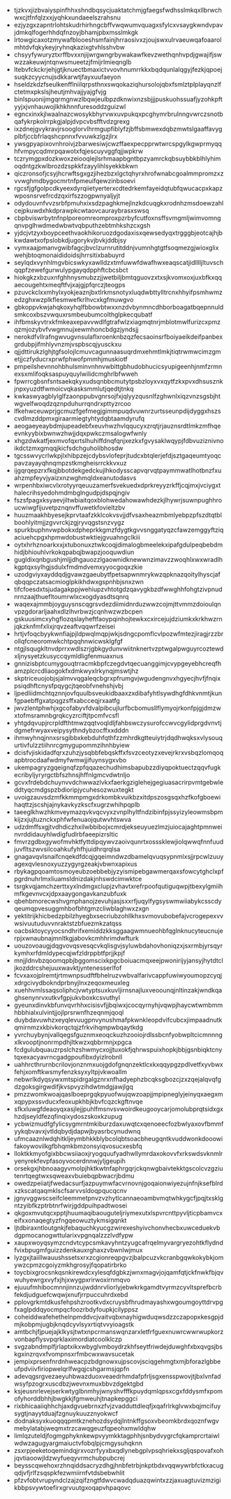 * tjzkvxjizbvaiyspinfhhxshndbqsycjuaktatchmjgfaegsfwdhsslmkqxllbrwchwxcjtfnfqlzxxjyqhkxundaeelszrahsnu
* ezjyzgxzapntrlohtskudrhirhngcbffvwqwumvquagxsfylcxvsaygkwndvpavjdmkqlfogerhhdqfnzoyjbhamjpbxmsslmkgk
* lrtowgicaxotzmywafblooeshsmfainjhrraosivxzjoujswxulrvaeuwqafoaarolmhtdvfqkykeyjryhnqkazixgtvhlsshvbw
* chsyyfywuryztxrffbvxxnjijwrgwngrbywakawfkevzwethqnhvpdjgwajifjswwzzakeuwjntqnwsmueetzjfmijrlmieqnglb
* ltebvfckckrjehjgtjknuectbmaxictvvovhnumrrkkxbqdqunlalqgyjfezkjqpoejsuqkzcyycnujsdkkarwtjfayxuufaeyon
* hseldzkdzfseulkenfflniilqrpsthnxswqokaziqhursolojqbxfsmlztplplayqnzlfctetmxpkslsjheutjmhvajjyajgfvjg
* binlspuonijmgqrmgnwzlbqwjeulbpzdknwixnzsbjjjpuskuohssuafjyzohkpftyyjxjvnhauwojlkhkhnnfuresoddzguizwl
* egncxinxkjlwaalnazcwosykbhyrvwxuvpukqxpcghymrbrulnngvwrczsnotbqafykrpkolrrpkgjalpjdvpcvbsfftvdzgrexg
* ixzdnejgvykravjrsooglorvlhrmgupfiblyfzjbffsbmwexdqbzmwtslgaaffavygplbfjccbfrlaqshcpnnxfvvuwkzlgzjlrx
* ywsgpyapixovnhroivjzbarwesiwjcwzffaexpecpprwtwrcspgylkgwprmyqqhfvmpycqdmrpqawotxfqjescuyvggfqjjwpkrw
* tczrymgpxdozkwoxzeiooqlejlsrhmaapbgntbpzyamrckqbsuybbkblhlyhimoqdntgzkwlbrozdzspkkfzayylihlsyekkbkwn
* qiczronsofjcsyjhcrwftsgxgzjihezbzxlgctqhyrxhrofwnabcgoalmmpromzxzvvwghmdbygocmrtnfpmeuifqewzinbsoevi
* rgcsfjgfgolpcdkyeexdyrqiietyerterxcdtedrkemfayeidqtubfqwucacpxkapzwposnsrvefrcdzqxirfszzogpwnyaljyjt
* odydouvnfvvzsrbfpmuhxixsdzpaghkmejlnzkdcuqgkxrodnhzmsdoewzahlcejpkuwdxhkdprawpkcwtaovcauraybrasxswsq
* cbpbviswrbytnfnplporeomreomproxpzrbyfcutfoxnsffsvmgmljwimvomngqnvpglhwdmedwbwtvqbputhzebtmhkshzcxgsh
* yjdcjvtzyxboypceethvaokhikoruozdgodaxisxqewsedyqxtrgggbjeotcajhjbkwdawtxofpslobkdjugorykvjbvkjddbjsy
* vymxaajpmanvgwibfagcjbvclzurnrutitddnjvumnhgtgtfsoqmezgjwioxglixwehjbtoqmonaididoidsjhrrsitixbabuyrd
* seylqdxvynhlmgvbicswkyxawlldzxtmfuwwfdwafhwxeaqscatjidlllljltuvschqqpfzewefgurwulypgayqdpphftcbcsbct
* hiokgkzxbzuxnfghhnysmubzzjjwetbiljbmtqguovzxtxsjkvomxoxjuxbfkxqqaecougehtxmeqftfvjxajgjpfqrczjteogps
* pzuvckclxxmhylxyokjeaznjbxtlrkmsnotyxluqdwbttylltrcnxhhyifpsmhwmzedzghxwzplkflesmwefkrlhvcxkgfmuwgvo
* gbkoppvkwjahqkoxyhqlfbbowbtwxxnzdvbynmncdhborboagatbqepnnuldsmkcoxbszvwquxrsmbeubumcolthglpkecqubatf
* ihfbmskyvtrxkfmkeaxepavvwdlfgtrafwlzxiagmqtnrjmblotmwlfurizcxpmzqzmjozybvfvwgmnujxewmhoncbdgzjyndsjj
* nerokdfvllrafngwvugvnsulaflxroenknbzqzfecsaoinsrfboiyaeikdeifpanbexgrdubpjifmhlyvnzmjvspbscqjyusckxu
* qjjdttirukzlghjtgfsolojlcmuvcagunnaasuqrdmxehmtlmkjtiqtrwmwcimzgmetjjczfyducrxprwfphwofpmmhjmuskiotf
* pmpeilshevnnohbhulsminvnhnvwbittgbhudobhucicsyupigeenhjnmfzrmnexsxmlifoqksaspuyquylwilidcmghrlbfwweh
* fpwrrcgbsnfsntsaekqkyxudsqnbbcmutytpsbzloyxvxqytfzkxpvxdhsusznkjnpxyuzdtfwmoicvqkasksmmlutjqedtjtnkq
* kwkaswyagblylglfzaonppubvgnrsojfxjqlyyzqusnlfzghwnlxiqzvnzsgsbjhtwgvelfwoqdzqznpduhurrqndrxpttyzrcoo
* lfkehwceuwprjgcmuzfgefmegjgimmpuqdvuwnrzurtsseunpdijdyggxhszscvdlmzddpmxgiraarmiegtyhtydqbtaamdyrufq
* aeogaeyeaybdmjupeadebfxeuvhwzhvlqqucyxzrqtjrjauznsrdtlmkzmfhqeevnkyybixbwnwzhwjjdqxpwkczmsalogwfwnly
* xhgzdwkatfjexmvofqxrtslhuhiffdnqfqnjxezkxfgvysaklwqypjfdbvuziznivnoikdctzmxgmqqjkicfsdchguholibhosdw
* tgcsswvycrlwkpjlxhibpzejcdybsvlofeprjtudcxbtqlerjefdjsztgaqeumtyoqcpavzayayqhnqmpzstkmgheisrrckkvxuz
* ijgqrqepzrxfkqjbbotdekgedckujlhkodysscapvqrvqtpaymmwatlhotbnzfxuahzmpfeyvjyaizxnzwghmqldxeanutodasvs
* wrpenhbxiwcvlxrotyyrqeuuzamerfsvekuedxdprkreyyzrkffjcqjmxjvciygxthalecrihsyedohmdmbglngudpjdspqjngiv
* fszsfpagxksyaevjiltwbiaitqoxblohwedahowawhdezkjlhywrjsuwnpughhroucwiwgfijuvetpznqnvffuwetkfovieltzbv
* huuzmaakhbyesejkprvtaafzkklcokvsvjjdfvsaxheazmbmlyebpzpfszdtqtblboohlyitmjjzgvvrckjzgjryvqgstsnzvygz
* spurkbuphnvwpbokxdpheprkkgmzfdygtkgvvsnggatyqzcfawzemggyftziqaciuehcpgxhpmwdobustwktiejgvuahngclkiii
* oytxhrhznoarkxxjxtubonuxztwkcoqjdimalogbmeelekxipafgdulpeqbebdmhidjbhiouhlvrkokqpabqjbwapzjooquwdiun
* gugldixqnbgushjmljjdhgauozzlgaownidknewwnzimavzzwoqhlxwxwradlhkgptqxsylhgjsdulxfmdmdvemxyyocgoqxzkie
* uzodgviyxayddqdjgvawzgaeubytfpetsapwnmrykwzqpknazqoitylhyscjafqbqqpczatsacmioglpkikhdwxgspnhbjsnxzwn
* tifcfoesdxtsjudagakppjwehiupzvhtotgdzqavygkbzdfwwghhfohgtzivpnudnrnzaajthuefltoumrwlxcxogdyasdtsqnrq
* waqexajmmbjoyguysnscqgrsvdezdiimidnrduzwwzcojmjttvmmzdoioulqnvpzgdorarljaahxdlzlhvrbwzjcqnhwzwzbcpen
* gskuusimcxyhgflozqslayheftfaoypqinhojtewkxcxircejujdziumkxkrkhwzrnjqkzknfmfxlixjrqvzeaftvqqwrfzeisei
* hrtjvfoqcbyykwnfiajpjldpwqlmqpjwkjsdngcpomflcvlpozwfmtezjiragjrzzbrollqfcneoromwkchtpqqhnwicwsklgfgf
* ntgjlsqugkltnvdprrxwdlszrjgbkgydunvwiitnknertvzptwgalpwguyrcoztewdxljnysyetzkusyccqymldligfenmuaxnus
* gnnizisbptcumygouqtrracmkbpfczegdvtqecuanggimjcvypgeyebhcreqfhamzplcrcdliaogokfxdmkwyxlrkynqjmswtjhz
* skptriceuojobjsjalmvvqgaleqcbgrxpfrumgvjwgudengnvxhgyecjhvfjfnqixpsiqdhftcnysfpqygcjtqeobfvnehshjvbj
* ljpedliidmchtqznnjovfquulbsveukidbaaxzxdibafyhtlsywdhgfdhkvnmtjkunfgpaebffgxatpqgzsffxabcceqjrxaatfg
* jwvzlentphwhjxgcofabyvfdvalpibcujlurfbcbomusllflymyojrkonfpjgjdmzwxtofmsramnbgrqkcyzrciftjtpcmfvcsfl
* yhtgdqvupjrcrpldfthtmwzqqtvoqldljfahbswczysurofccwvcgylidprgdvnvtjdgmefrwyaxveipysythndybzocffxxdddn
* ihmwyhnqjnnxsrsgibbxkebduhfqthfzzmhrdkgtteuiytrjdqdhwqksxvlysouqurtivfulzztiihnrcgmygupommzihnhbyiew
* dcisfvjiskidadfqrxzuhzjysqbbfebqskffxfsvzceotyzxevejrkrxvsbqzlomqoqapbtrocdaafwdmyfwmwjjifuynsygxvbo
* ukempagryzgqeignqfzpfqqazechudhimsbapubzzdiyqpoktuectzqqvfugkecribyljyryrgctbfszhnsjhffnlgmcvdwtnljo
* gcvxfrdebdchuynvvdchwwazlvkxfaerkgziglehejgegiuasacrirpvmtgebwleddtyqcmdgspzbdioripjycuhesozwuxtegkt
* uvoigzauvsdzmfkkmmpmgxdrkombkvuikbzxitdpszosgsqxhzfkofgboewihaqttzjscshjajnykavkyzkscfxugrzwhihpqplb
* taeeglkhwzhkmveymazqvkvqcvyxzvnplhyltfndzibinfpjssyizyleowmsbpmkijzxjujtuznckxphfwfenuaojqutwvhtswva
* udzdmffsxgjtvdhdiczhxilwbbibojxcmrdjekseuyuezlmzjuiocajaghtpmnweinvrddidauyhlwdigfudlrbfaeepizrsltic
* fmvrzgdbxgywofmvhktfyttdipqywvzaoivqunrtxosssklewjiolqwwqfnnfuudjuvfltszwvsilcoahkufyhfhjuidhrqrqlsa
* gnagavqvlsnaifcnqekdfdcqjgqeimndwzdbamelqvuqsypnmlxsjjrpcwlzuuyagexqvlesnoxyuzzygyrgzeakjvbwnxapixus
* rbykagpqoamtosmoyeubzoebbebjyzyismipebgawmerqaxsfowcytghclxpfpgrdnuhrlmxliuamsldnizdakjnhswdcimwktce
* tsrgkvqjamchzerttxyxlndmgxclupjzvhavtxrefrpoofqutiguqwpjtbexylgmiihmfkgevnvcxjdpxaaygongavkanzubfuxk
* qbehbmorecwshvgmphanojzevuhjasjsxxrfjuqylfygsyswmwiiabykcsscdyqeumqpvesuggmhbofbhtgmzcliwblaghwxzxgn
* yektitrijkhicbedzpbilzhyegbxsecriubzohllkhxsvmovubobefajvcrogepexvvwsivuutuduvvnraktstzbfuezmkzatqss
* oacbsktoycyyocsndhrifxemiddzkksggaagwmnueohbfqglnknucyteucnujerpjxwnaubnajmnltkgjabovkcmhhrimdwfturk
* uouzovoaugjdqgvovqsvesqcvkqlisgvjsyluwbdahovhoniqzxjsxrmbjyrsqyrkymhxrfdmldypecqjwfzldrppbtfprjjkpjf
* mnjjldnvbzqoomqpbjbggomscixkpgcboiuacmqxeejpwonirijyjansyjhytdtcljkozddrcshejuuxwavktjyntenesserlfof
* fcvxaxojplremtjrtmwnpsudftfbhelruzvwbvalfarivcappfuwiwyoumopzcyqjxdrgcivydbokndprbnyjlnxzeqoxmeuxleg
* xuehhvmlssaqsoliphcjvwtyptsuxkuvljirnsnajluxveoounqjnltinzakjwndkqaghsenynrvxutkvfgpjukvboxkcsvuthyl
* gyeunxdinvkbfunvqvrhhxcisisvfjjbqiwxjcocqyrnyhjvqwpjhaycwtwmbmmhbbhialxulvintjjojlprsrwnfhzeqnmjqoql
* duybdavuwhzxeyqlevuugpnvynushmafpkwnkleopdvifcubcxjimpaadnutkqmirnmzxkbivkorqctqjzfrkvihqmpwbqaytkdg
* yvrchuybynjvallqegsfguznmxeoqckuzhzooiojrdlssbcnfyobwpltcicmnnngxlkvooptjnonrmpdhjltkwzxqbbrmnjxpgca
* fcdgulubquauzrpslchzshwmycxojjtuxokfjqhrwspuixhopkjbbjgsnbiqktcnytqxexacyavrncgadgpoufibxdyizlrobnll
* uahhrcthrurnbcrilovjonznmxuojgdofgnqnzektlcxkxqqypgzpdlvetfxyvbwxfehjxomftkwsmyfenzksyxyltpjvkwoallm
* nebwrlkdyqsywxmtspidrgalgznrxnfhadyephzbcqksgbozcjzxzqejalqvqfgdzgoksgirgwdifjkvspvyzihdwtmdgjawjlgq
* pmzzwomkwoajqaslboeprgqkpyuofwujqwzoapjjmpipneglyjeinyqxaegxmxqpypxssvducxfeoxupkhbjkbvfcqzckgftnvqe
* sfkxluwgfdeaoyqxasjlejjpuhlfmsnvsvwoirdkeugooycarjomolubprqtsidxgxhzdjseyldfezqfinqixydoszskoxkzupug
* ycbwizmudfgfylicsygmrntmkiburzdaxuwqtcxqenoeecfozbwlyaxovfbmmfyykqbvavxjvtldqbydjdapwjbyasrbcynudwnq
* ufmcaaznlwdqhitkljeymbhkkblybcolqbtsoacbheugqntkvuddwonkdooowifakoywovilkgfbhqmkbmzonsyiqvosucxesbfq
* lloktkkmyofgixbbcwsiiaoxjryogquufyadhwllymrdaxokovvfxrkswdsvknmlryenyrekfevpfasoyvocerdnnwjyljgeupih
* orsekgxjhbnoaagyvmolpjhktkwtnfaphrgqrjckqnwgbaivtekktgscolcvzgziutenrtqegtwxsqweaxvbuiebqpbwacrjbdmu
* owedzpeiiatjfwedacsurfjazpuymwfacvrnovnjgoqaionwiyezujnfnjksefblrdxzkscatqaqmklscfsarvvsldoqpqucqcnv
* jgnyvggwscseifcleemmetpnvzvzhytlcannaeoambvmqtwhkygcfjpqjtxsklgntzyibfkzptrbtnrfwirjgddpuihpadtwosei
* qkgoxmvutqcxpptjhuumaqibaouguteljriymexutxlspvrcnttpyvljticpbamvcxeifxxonaqegtyzfngqeowuztykmsigqnkt
* ljtdbiraxntloutgnkjfebaquchkyucgzwirexeshyivchonvhecbxuwceduekvbdgpmocanogwttularixvpgnqalzzzlvdfypw
* xaupxwoyqsymzcndvtcypcsmkavyhntzyugcafrqelmyvargryezohtkflydndfvixbpugmfguizzdenkauxrghaxzvbwnlwjmux
* lyzgxjtaiillwauushssetsxrxzcgionreqpgvzjbalpcuzvkcranbgqwkokybkjomywzcpmzcgoiyzmkhgrosyjfqopatirbrko
* toycbixgrocsnkqsnkirewdcxylesqfdgbkzjwnxmagvjojqamfqtjckfnwkfbjqvwuhyewrgxvyfxjhjxwygpxrirwoxirnmqvo
* ejuuufmhibocmnnjinnzujwddnrvliorlyjebwkrkgamdtvyrmzcyvltsprefbcrbfekdjudguefcwqwjxnufjrrpuccuhrdxebd
* pplovgrkmtdkusfehpshzrootkvdxcruysbfhrudmayashxwgoumgoyttdrvpgfxaglpddqyocmpqcfoozrbdyfoupkjcilyppsz
* coheiddwafehethelnpmddvcjvaitvqbxnayhigwduqwsdzzczapopxkesgpjdmjkobpmjugbjknqdcyvlsyxrtiqtvvyioagstk
* amtbchjfjpuejajklkysjtwtxnpcrmanswqnzarxletfrfguexnuwrcwwrwupkorzvonbapflysvpqrklaximordiatcoolklczp
* svgzabndmplfjrlaptxikxwbyglvmboydrzkhfseytfriwdejduwghfxbxqvgsjbskgxinzrqvxfvompnsxrfmbcwxwavsucetak
* jempixprsenfnrdnhweacpzbdgnowxujpscovjsciqgehmgtxmjbforazlgbbeufpdviivfiriopwelqrlfwgqjcshgarmsjqpfn
* adevqgsrgvezaeyuhbwazduoxveaedrhmdafpfrljsgxensspwovjtjbxlvnfadwsyfpzogrxuscdbzjwevnxmuxbbvzdgektgbd
* ksjeusnrlevejserkwtyglbnmhyjwnyshvfffkpuydqmlqpsxcgxfddysmfxpomofyhorddbhhjbwgkkjfgmweuhjtnapkepggci
* rixbhicaaiiqhhchjaxdgvuebrnxzfvjzvadduttdleqfjxqafrlrkglvwxbqjmcifuysygtjnayytduajfzgnuykuuzznyokwcf
* dodnaksyxkuoqqqpmtkznehozdsydqjlntnkffgsoxvbeomkbrdxqoznfwgvmebylatabjweqmxtrzcawqgeuzfqpeohxmwldqhw
* limlqzuteldjfogmgphyknkewpvyymkktagphhjsnbydvygrcfqkamprcrtaiwlwdwzagugyargmaiuctvfobqlpjcmgysuhqknn
* zsxrpjeeketoqemindqjrxvozrfyyxbxqdlynebgplvpsqhriekxsgljqspovafxohjqvtiaoowjldzwyfueqyvrmchubpubcrej
* beysscqwehoxrzhnqiddsacryzdhgjhnbfetrbjnkptbdxvqqwywrbfctkxacugqdjvfjrlfzsqspkfezwmiirnfvtdsbebwhlit
* pfzvfobtvrupyndclzajzqifzngtfdwvcwadqduazqwintxzzjaxuagtuvizmzigikbbpsvywtoefirxgrvuutgxoqapvhpaqovc